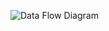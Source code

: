 ![Data Flow Diagram](https://cloud.githubusercontent.com/assets/14812310/11693264/76444714-9e69-11e5-839a-8c4bc481c91d.png)
